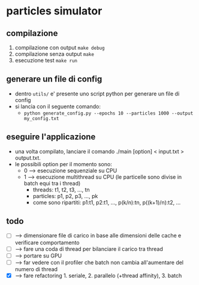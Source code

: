 # particles simulator
## compilazione
1. compilazione con output `make debug`
2. compilazione senza output `make`
3. esecuzione test `make run`

## generare un file di config
- dentro `utils/` e' presente uno script python per generare un file di config
- si lancia con il seguente comando:
    - `python generate_config.py --epochs 10 --particles 1000 --output my_config.txt`

## eseguire l'applicazione
- una volta compilato, lanciare il comando ./main [option] < input.txt > output.txt.
- le possibili option per il momento sono:
    - 0 --> esecuzione sequenziale su CPU
    - 1 --> esecuzione multithread su CPU (le particelle sono divise in batch equi tra i thread)
        - threads: t1, t2, t3, ..., tn
        - particles: p1, p2, p3, ..., pk
        - come sono ripartiti: p1:t1, p2:t1, ..., p(k/n):tn, p((k+1)/n):t2, ...

## todo
- [ ] --> dimensionare file di carico in base alle dimensioni delle cache e verificare comportamento
- [ ] --> fare una coda di thread per bilanciare il carico tra thread
- [ ] --> portare su GPU
- [ ] --> far vedere con il profiler che batch non cambia all'aumentare del numero di thread
- [x] --> fare refactoring 1. seriale, 2. parallelo (+thread affinity), 3. batch
